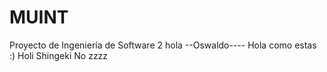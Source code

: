 # MUINT
Proyecto de Ingeniería de Software 2
hola
--Oswaldo---- Hola como estas
:)
Holi
Shingeki No zzzz